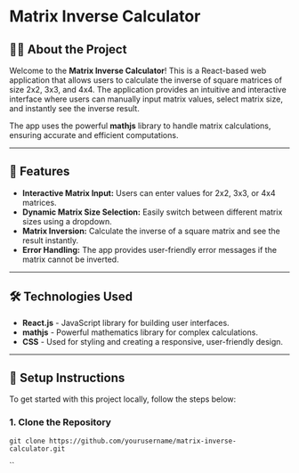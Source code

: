 # Matrix Inverse Calculator

## 🧑‍💻 About the Project

Welcome to the **Matrix Inverse Calculator**! This is a React-based web application that allows users to calculate the inverse of square matrices of size 2x2, 3x3, and 4x4. The application provides an intuitive and interactive interface where users can manually input matrix values, select matrix size, and instantly see the inverse result.

The app uses the powerful **mathjs** library to handle matrix calculations, ensuring accurate and efficient computations.

---

## 🚀 Features

- **Interactive Matrix Input:** Users can enter values for 2x2, 3x3, or 4x4 matrices.
- **Dynamic Matrix Size Selection:** Easily switch between different matrix sizes using a dropdown.
- **Matrix Inversion:** Calculate the inverse of a square matrix and see the result instantly.
- **Error Handling:** The app provides user-friendly error messages if the matrix cannot be inverted.

---

## 🛠️ Technologies Used

- **React.js** - JavaScript library for building user interfaces.
- **mathjs** - Powerful mathematics library for complex calculations.
- **CSS** - Used for styling and creating a responsive, user-friendly design.

---

## 🔧 Setup Instructions

To get started with this project locally, follow the steps below:

### 1. Clone the Repository

```
git clone https://github.com/yourusername/matrix-inverse-calculator.git
```
``

